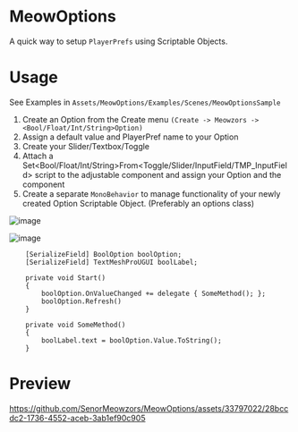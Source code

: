 # MeowOptions

 A quick way to setup `PlayerPrefs` using Scriptable Objects.

# Usage
See Examples in `Assets/MeowOptions/Examples/Scenes/MeowOptionsSample`

1. Create an Option from the Create menu `(Create -> Meowzors -> <Bool/Float/Int/String>Option)`
2. Assign a default value and PlayerPref name to your Option
3. Create your Slider/Textbox/Toggle
4. Attach a Set<Bool/Float/Int/String>From<Toggle/Slider/InputField/TMP_InputField> script to the adjustable component and assign your Option and the component
5. Create a separate `MonoBehavior` to manage functionality of your newly created Option Scriptable Object. (Preferably an options class)

![image](https://github.com/SenorMeowzors/MeowOptions/assets/33797022/30d877f3-367a-4db8-8c96-1d6c38ec1fec)


![image](https://github.com/SenorMeowzors/MeowOptions/assets/33797022/ed87e3fa-1ba8-4b31-9f80-a39d8b67cb69)

```
    [SerializeField] BoolOption boolOption;
    [SerializeField] TextMeshProUGUI boolLabel;

    private void Start()
    {
        boolOption.OnValueChanged += delegate { SomeMethod(); };
        boolOption.Refresh()
    }

    private void SomeMethod()
    {
        boolLabel.text = boolOption.Value.ToString();
    }
```

# Preview
https://github.com/SenorMeowzors/MeowOptions/assets/33797022/28bccdc2-1736-4552-aceb-3ab1ef90c905
